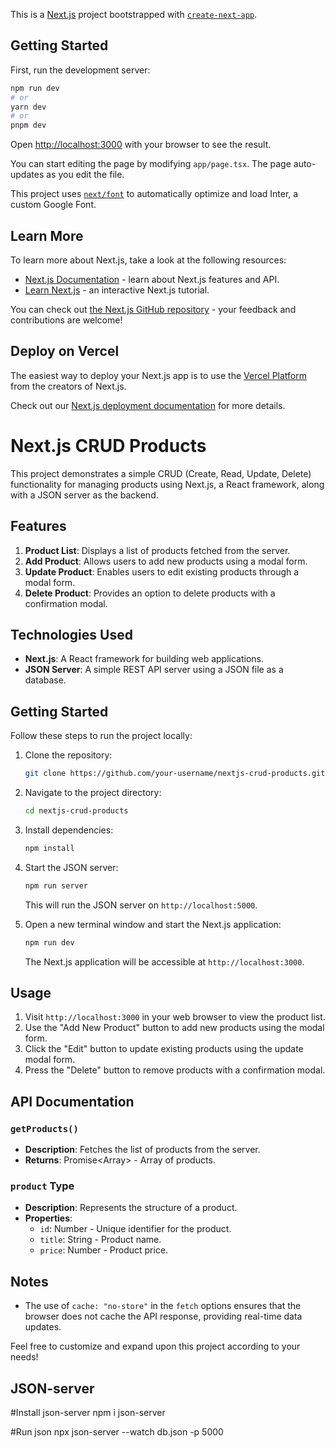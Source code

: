 This is a [Next.js](https://nextjs.org/) project bootstrapped with [`create-next-app`](https://github.com/vercel/next.js/tree/canary/packages/create-next-app).

## Getting Started

First, run the development server:

```bash
npm run dev
# or
yarn dev
# or
pnpm dev
```

Open [http://localhost:3000](http://localhost:3000) with your browser to see the result.

You can start editing the page by modifying `app/page.tsx`. The page auto-updates as you edit the file.

This project uses [`next/font`](https://nextjs.org/docs/basic-features/font-optimization) to automatically optimize and load Inter, a custom Google Font.

## Learn More

To learn more about Next.js, take a look at the following resources:

- [Next.js Documentation](https://nextjs.org/docs) - learn about Next.js features and API.
- [Learn Next.js](https://nextjs.org/learn) - an interactive Next.js tutorial.

You can check out [the Next.js GitHub repository](https://github.com/vercel/next.js/) - your feedback and contributions are welcome!

## Deploy on Vercel

The easiest way to deploy your Next.js app is to use the [Vercel Platform](https://vercel.com/new?utm_medium=default-template&filter=next.js&utm_source=create-next-app&utm_campaign=create-next-app-readme) from the creators of Next.js.

Check out our [Next.js deployment documentation](https://nextjs.org/docs/deployment) for more details.

# Next.js CRUD Products

This project demonstrates a simple CRUD (Create, Read, Update, Delete) functionality for managing products using Next.js, a React framework, along with a JSON server as the backend.

## Features

1. **Product List**: Displays a list of products fetched from the server.
2. **Add Product**: Allows users to add new products using a modal form.
3. **Update Product**: Enables users to edit existing products through a modal form.
4. **Delete Product**: Provides an option to delete products with a confirmation modal.

## Technologies Used

- **Next.js**: A React framework for building web applications.
- **JSON Server**: A simple REST API server using a JSON file as a database.

## Getting Started

Follow these steps to run the project locally:

1. Clone the repository:

   ```bash
   git clone https://github.com/your-username/nextjs-crud-products.git
   ```

2. Navigate to the project directory:

   ```bash
   cd nextjs-crud-products
   ```

3. Install dependencies:

   ```bash
   npm install
   ```

4. Start the JSON server:

   ```bash
   npm run server
   ```

   This will run the JSON server on `http://localhost:5000`.

5. Open a new terminal window and start the Next.js application:

   ```bash
   npm run dev
   ```

   The Next.js application will be accessible at `http://localhost:3000`.

## Usage

1. Visit `http://localhost:3000` in your web browser to view the product list.
2. Use the "Add New Product" button to add new products using the modal form.
3. Click the "Edit" button to update existing products using the update modal form.
4. Press the "Delete" button to remove products with a confirmation modal.

## API Documentation

### `getProducts()`

- **Description**: Fetches the list of products from the server.
- **Returns**: Promise<Array<product>> - Array of products.

### `product` Type

- **Description**: Represents the structure of a product.
- **Properties**:
  - `id`: Number - Unique identifier for the product.
  - `title`: String - Product name.
  - `price`: Number - Product price.

## Notes

- The use of `cache: "no-store"` in the `fetch` options ensures that the browser does not cache the API response, providing real-time data updates.

Feel free to customize and expand upon this project according to your needs!

## JSON-server

#Install json-server
npm i json-server

#Run json
npx json-server --watch db.json -p 5000
